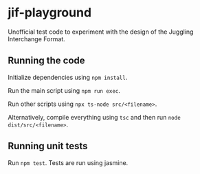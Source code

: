 # jif-playground
Unofficial test code to experiment with the design of the Juggling Interchange Format.

## Running the code

Initialize dependencies using `npm install`.

Run the main script using `npm run exec`.

Run other scripts using `npx ts-node src/<filename>`.

Alternatively, compile everything using `tsc` and then run `node dist/src/<filename>`.

## Running unit tests

Run `npm test`. Tests are run using jasmine.
